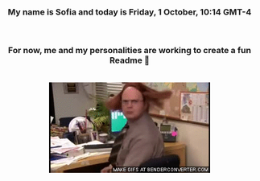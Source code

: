 


<div align="center">
<h3 >My name is Sofia and today is Friday, 1 October, 10:14 GMT-4</h3><br>
<h3 >For now, me and my personalities are working to create a fun Readme 👋
</h3><br>
<img src='img/dwight.gif' alt='working...'/>
</div>
